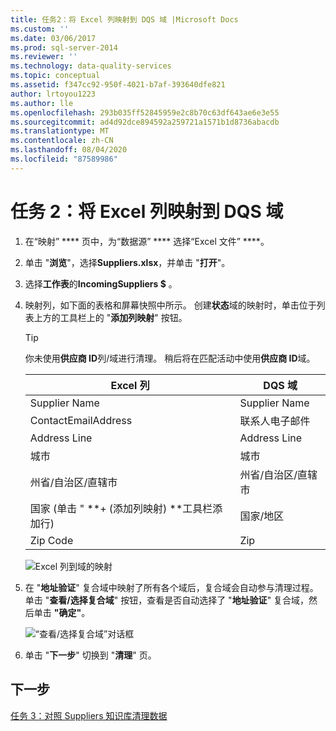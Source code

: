 ```yaml
---
title: 任务2：将 Excel 列映射到 DQS 域 |Microsoft Docs
ms.custom: ''
ms.date: 03/06/2017
ms.prod: sql-server-2014
ms.reviewer: ''
ms.technology: data-quality-services
ms.topic: conceptual
ms.assetid: f347cc92-950f-4021-b7af-393640dfe821
author: lrtoyou1223
ms.author: lle
ms.openlocfilehash: 293b035ff52845959e2c8b70c63df643ae6e3e55
ms.sourcegitcommit: ad4d92dce894592a259721a1571b1d8736abacdb
ms.translationtype: MT
ms.contentlocale: zh-CN
ms.lasthandoff: 08/04/2020
ms.locfileid: "87589986"
---
```

# <a name="task-2-mapping-excel-columns-to-dqs-domains"></a>任务 2：将 Excel 列映射到 DQS 域
    
1.  在“映射” **** 页中，为“数据源” **** 选择“Excel 文件” ****。  
  
2.  单击 "**浏览**"，选择**Suppliers.xlsx**，并单击 "**打开**"。  
  
3.  选择**工作表**的**IncomingSuppliers $** 。  
  
4.  映射列，如下面的表格和屏幕快照中所示。 创建**状态**域的映射时，单击位于列表上方的工具栏上的 "**添加列映射**" 按钮。  
  
    > [!TIP]  
    >  你未使用**供应商 ID**列/域进行清理。 稍后将在匹配活动中使用**供应商 ID**域。  
  
    |Excel 列|DQS 域|  
    |------------------|----------------|  
    |Supplier Name|Supplier Name|  
    |ContactEmailAddress|联系人电子邮件|  
    |Address Line|Address Line|  
    |城市|城市|  
    |州省/自治区/直辖市|州省/自治区/直辖市|  
    |国家 (单击 " **+ (添加列映射) **工具栏添加行) |国家/地区|  
    |Zip Code|Zip|  
  
     ![Excel 列到域的映射](../../2014/tutorials/media/et-mappingexcelcolumnstodqsdomains-01.jpg "Excel 列到域的映射")  
  
5.  在 "**地址验证**" 复合域中映射了所有各个域后，复合域会自动参与清理过程。 单击 "**查看/选择复合域**" 按钮，查看是否自动选择了 "**地址验证**" 复合域，然后单击 **"确定"**。  
  
     ![“查看/选择复合域”对话框](../../2014/tutorials/media/et-mappingexcelcolumnstodqsdomains-02.jpg "“查看/选择复合域”对话框")  
  
6.  单击 "**下一步**" 切换到 "**清理**" 页。  
  
## <a name="next-step"></a>下一步  
 [任务 3：对照 Suppliers 知识库清理数据](../../2014/tutorials/task-3-cleansing-data-against-the-suppliers-knowledge-base.md)  
  
  

